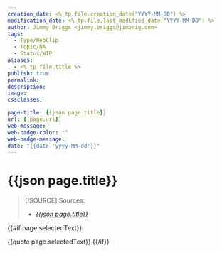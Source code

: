 ```yaml
---
creation_date: <% tp.file.creation_date("YYYY-MM-DD") %>
modification_date: <% tp.file.last_modified_date("YYYY-MM-DD") %>
author: Jimmy Briggs <jimmy.briggs@jimbrig.com>
tags:
  - Type/WebClip
  - Topic/NA
  - Status/WIP
aliases:
  - <% tp.file.title %>
publish: true
permalink:
description:
image:
cssclasses:

page-title: {{json page.title}}
url: {{page.url}}
web-message:
web-badge-color: ""
web-badge-message:
date: "{{date 'yyyy-MM-dd'}}"
---
```


# {{json page.title}}

> [!SOURCE] Sources:
> - *[{{json page.title}}]({{page.url}})*

{{#if page.selectedText}}

{{quote page.selectedText}}
{{/if}}



